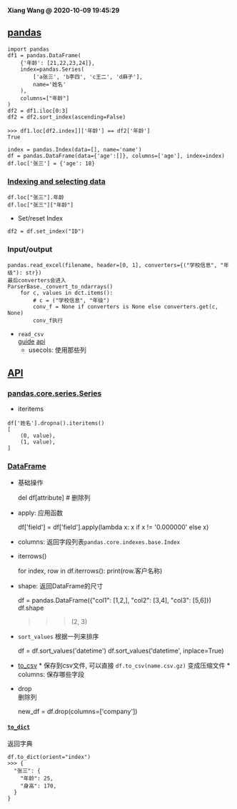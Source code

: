 **Xiang Wang @ 2020-10-09 19:45:29**


## [pandas](https://pandas.pydata.org/docs/user_guide/index.html)
```
import pandas
df1 = pandas.DataFrame(
    {'年龄': [21,22,23,24]},
    index=pandas.Series(
        ['a张三', 'b李四', 'c王二', 'd麻子'],
        name='姓名'
    ),
    columns=["年龄"]
)
df2 = df1.iloc[0:3]
df2 = df2.sort_index(ascending=False)

>>> df1.loc[df2.index]]['年龄'] == df2['年龄']
True

index = pandas.Index(data=[], name='name')
df = pandas.DataFrame(data={'age':[]}, columns=['age'], index=index)
df.loc['张三'] = {'age': 18}
```

### [Indexing and selecting data](https://pandas.pydata.org/pandas-docs/stable/user_guide/indexing.html)
```
df.loc["张三"].年龄
df.loc["张三"]["年龄"]
```
* Set/reset Index
```
df2 = df.set_index("ID")
```

### Input/output
```
pandas.read_excel(filename, header=[0, 1], converters={("学校信息", "年级"): str})
最后converters会进入
ParserBase._convert_to_ndarrays()
    for c, values in dct.items():
        # c = ("学校信息", "年级")
        conv_f = None if converters is None else converters.get(c, None)
        conv_f执行
```

* `read_csv`  
[guide](https://pandas.pydata.org/docs/user_guide/io.html#csv-text-files)
[api](https://pandas.pydata.org/docs/reference/api/pandas.read_csv.html)
    * usecols: 使用那些列


## [API](https://pandas.pydata.org/docs/reference/index.html)
### [pandas.core.series.Series](https://pandas.pydata.org/pandas-docs/stable/reference/series.html)
* iteritems
```
df['姓名'].dropna().iteritems()
[
    (0, value),
    (1, value),
]
```

### [DataFrame](https://pandas.pydata.org/pandas-docs/stable/reference/frame.html)
* 基础操作


    del df[attribute]  # 删除列

* apply: 应用函数


    df['field'] = df['field'].apply(lambda x: x if x != '0.000000' else x)


* columns: 返回字段列表`pandas.core.indexes.base.Index`
* iterrows()


    for index, row in df.iterrows():
        print(row.客户名称)

* shape:
返回DataFrame的尺寸


    df = pandas.DataFrame({"col1": [1,2,], "col2": [3,4], "col3": [5,6]})
    df.shape
    >>> (2, 3)

* `sort_values` 根据一列来排序


    df = df.sort_values('datetime')
    df.sort_values('datetime', inplace=True)


* [to_csv](https://pandas.pydata.org/pandas-docs/stable/reference/api/pandas.DataFrame.to_csv.html)
      * 保存到csv文件, 可以直接 `df.to_csv(name.csv.gz)` 变成压缩文件
      * columns: 保存哪些字段


* drop  
删除列


    new_df = df.drop(columns=['company'])


#### [`to_dict`][to_dict]
返回字典

    df.to_dict(orient="index")
    >>> {
      "张三": {
        "年龄": 25,
        "身高": 170,
      }
    }



[to_dict]: https://pandas.pydata.org/pandas-docs/stable/reference/api/pandas.DataFrame.to_dict.html
